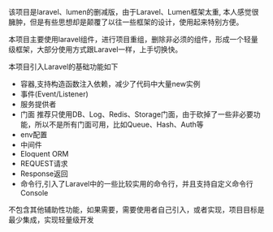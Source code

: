 该项目是laravel、lumen的删减版，由于Laravel、Lumen框架太重, 本人感觉很臃肿，但是有些思想却是颠覆了以往一些框架的设计，使用起来特别方便。

本项目主要使用laravel组件，进行项目重组，删除非必须的组件，形成一个轻量级框架，大部分使用方式跟Laravel一样，上手切换快。

本项目引入Laravel的基础功能如下
- 容器,支持构造函数注入依赖，减少了代码中大量new实例
- 事件(Event/Listener)
- 服务提供者
- 门面   推荐只使用DB、Log、Redis、Storage门面，由于砍掉了一些非必要功能，所以不是所有门面可用，比如Queue、Hash、Auth等
- env配置
- 中间件
- Eloquent ORM
- REQUEST请求
- Response返回
- 命令行,引入了Laravel中的一些比较实用的命令行，并且支持自定义命令行Console

不包含其他辅助性功能，如果需要，需要使用者自己引入，或者实现，项目目标是最少集成，实现轻量级开发
